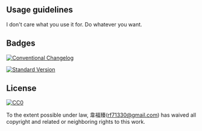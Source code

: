 ## Usage guidelines

I don't care what you use it for. Do whatever you want.

## Badges

[![Conventional Changelog](https://img.shields.io/badge/changelog-conventional-brightgreen.svg)](http://conventional-changelog.github.io)

[![Standard Version](https://img.shields.io/badge/release-standard%20version-brightgreen.svg)](https://github.com/conventional-changelog/standard-version)

## License

[![CC0](http://i.creativecommons.org/p/zero/1.0/88x31.png)](http://creativecommons.org/publicdomain/zero/1.0/)

To the extent possible under law, 韋福臻(rf71330@gmail.com) has waived all copyright and related or neighboring rights to this work.
